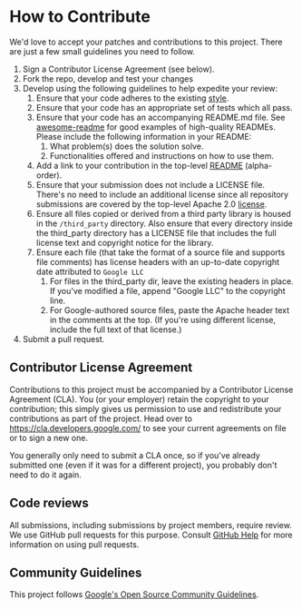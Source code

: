 # How to Contribute

We'd love to accept your patches and contributions to this project. There are
just a few small guidelines you need to follow.

1.  Sign a Contributor License Agreement (see below).
1.  Fork the repo, develop and test your changes
1.  Develop using the following guidelines to help expedite your review:
    1.  Ensure that your code adheres to the existing
        [style](https://google.github.io/styleguide).
    1.  Ensure that your code has an appropriate set of tests which all pass.
    1.  Ensure that your code has an accompanying README.md file. See
        [awesome-readme](https://github.com/matiassingers/awesome-readme) for
        good examples of high-quality READMEs. Please include the following
        information in your README:
        1.  What problem(s) does the solution solve.
        1.  Functionalities offered and instructions on how to use them.
    1.  Add a link to your contribution in the top-level
        [README](https://github.com/Apigee/DevRel/blob/master/README.md)
        (alpha-order).
    1.  Ensure that your submission does not include a LICENSE file. There's no
        need to include an additional license since all repository submissions
        are covered by the top-level Apache 2.0
        [license](https://github.com/Apigee/DevRel/blob/master/LICENSE).
    1.  Ensure all files copied or derived from a third party library is housed
        in the `/third_party` directory. Also ensure that every directory
        inside the third_party directory has a LICENSE file that includes the
        full license text and copyright notice for the library.
    1.  Ensure each file (that take the format of a source file and supports
        file comments) has license headers with an up-to-date copyright date
        attributed to `Google LLC`
        1.  For files in the third_party dir, leave the existing headers in
            place. If you've modified a file, append "Google LLC" to the
            copyright line.
        1.  For Google-authored source files, paste the Apache header text in
            the comments at the top. (If you're using different license,
            include the full text of that license.)
1.  Submit a pull request.

## Contributor License Agreement

Contributions to this project must be accompanied by a Contributor License
Agreement (CLA). You (or your employer) retain the copyright to your
contribution; this simply gives us permission to use and redistribute your
contributions as part of the project. Head over to
<https://cla.developers.google.com/> to see your current agreements on file or
to sign a new one.

You generally only need to submit a CLA once, so if you've already submitted
one (even if it was for a different project), you probably don't need to do it
again.

## Code reviews

All submissions, including submissions by project members, require review. We
use GitHub pull requests for this purpose. Consult [GitHub
Help](https://help.github.com/articles/about-pull-requests/) for more
information on using pull requests.

## Community Guidelines

This project follows [Google's Open Source Community
Guidelines](https://opensource.google/conduct/).
